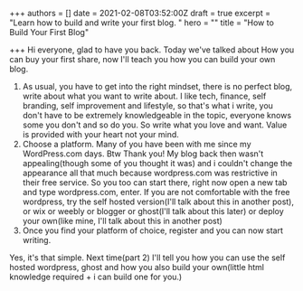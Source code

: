 +++
authors = []
date = 2021-02-08T03:52:00Z
draft = true
excerpt = "Learn how to build and write your first blog. "
hero = ""
title = "How to Build Your First Blog"

+++
Hi everyone, glad to have you back. Today we've talked about How you can buy your first share, now I'll teach you how you can build your own blog. 

1. As usual, you have to get into the right mindset, there is no perfect blog, write about what you want to write about. I like tech, finance, self branding, self improvement and lifestyle, so that's what i write, you don't have to be extremely knowledgeable in the topic, everyone knows some you don't and so do you. So write what you love and want. Value is provided with your heart not your mind. 
2. Choose a platform. Many of you have been with me since my WordPress.com days. Btw Thank you! My blog back then wasn't appealing(though some of you thought it was) and i couldn't change the appearance all that much because wordpress.com was restrictive in their free service. So you too can start there, right now open a new tab and type wordpress.com, enter. If you are not comfortable with the free wordpress, try the self hosted version(I'll talk about this in another post), or wix or weebly or blogger or ghost(I'll talk about this later) or deploy your own(like mine, I'll talk about this in another post) 
3. Once you find your platform of choice, register and you can now start writing. 

Yes, it's that simple. Next time(part 2) I'll tell you how you can use the self hosted wordpress, ghost and how you also build your own(little html knowledge required + i can build one for you.) 